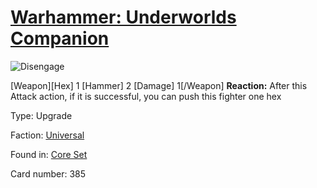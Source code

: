 # [Warhammer: Underworlds Companion](https://guidokessels.github.io/wh-underworlds)

  

![Disengage](https://warhammerunderworlds.com/wp-content/uploads/sites/6/2017/12/385_ENG-Disengage.png)

[Weapon][Hex] 1 [Hammer] 2 [Damage] 1[/Weapon] <b>Reaction:</b> After this Attack action, if it is successful, you can push this fighter one hex

Type: Upgrade

Faction: [Universal](https://guidokessels.github.io/wh-underworlds/factions/universal)

Found in: [Core Set](https://guidokessels.github.io/wh-underworlds/locations/core-set)

Card number: 385
